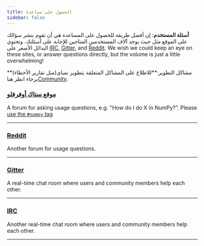 ```yaml
---
title: الحصول على مساعدة
sidebar: false
---
```


**أسئلة المستخدم**: إن أفضل طريقة للحصول على المساعدة هي أن تقوم بنشر سؤالك على الموقع مثل [ ](http://stackoverflow.com/questions/tagged/numpy)حيث يوجد آلاف المستخدمين المتاحين للإجابة على أسئلتك.  وتحتوي البدائل الأصغر على [IRC](https://webchat.freenode.net/?channels=%23numpy), [Gitter](https://gitter.im/numpy/numpy), and [Reddit](https://www.reddit.com/r/Numpy/). We wish we could keep an eye on these sites, or answer questions directly, but the volume is just a little overwhelming!

**مشاكل التطوير:**للاطلاع على المشاكل المتعلقة بتطوير نمباي(مثل تقارير الأخطاء) برجاء انظر هنا[Community](/community).



### [موقع ستاك أوفرفلو](http://stackoverflow.com/questions/tagged/numpy)

A forum for asking usage questions, e.g. "How do I do X in NumPy?”. Please [use the `#numpy` tag](https://stackoverflow.com/help/tagging)

***

### [Reddit](https://www.reddit.com/r/Numpy/)

Another forum for usage questions.

***

### [Gitter](https://gitter.im/numpy/numpy)

A real-time chat room where users and community members help each other.

***

### [IRC](https://webchat.freenode.net/?channels=%23numpy)

Another real-time chat room where users and community members help each other.

***
